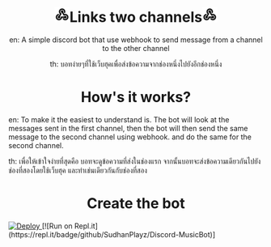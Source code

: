 <h1 align="center"><img src="./images/webhook.png" width="30px">Links two channels<img src="./images/webhook.png" width="30px"></h1>

<p align="center">en: A simple discord bot that use webhook to send message from a channel to the other channel</p>
<p align="center">th: บอทง่ายๆที่ใช้เว็บฮุคเพื่อส่งข้อความจากช่องหนึ่งไปยังอีกช่องหนึ่ง</p>

<h1 align="center">How's it works?</h1>

en: To make it the easiest to understand is. The bot will look at the messages sent in the first channel, then the bot will then send the same message to the second channel using webhook. and do the same for the second channel.

th: เพื่อให้เข้าใจง่ายที่สุดคือ บอทจะดูข้อความที่ส่งในช่องแรก จากนั้นบอทจะส่งข้อความเดียวกันไปยังช่องที่สองโดยใช้เว็บฮุค และทำเช่นเดียวกันกับช่องที่สอง

<h1 align="center">Create the bot</h1>
<a href="https://heroku.com/deploy?template=https://github.com/zac-ster/links-two-channels">
  <img src="https://www.herokucdn.com/deploy/button.svg" alt="Deploy">
</a>
[![Run on Repl.it](https://repl.it/badge/github/SudhanPlayz/Discord-MusicBot)]
